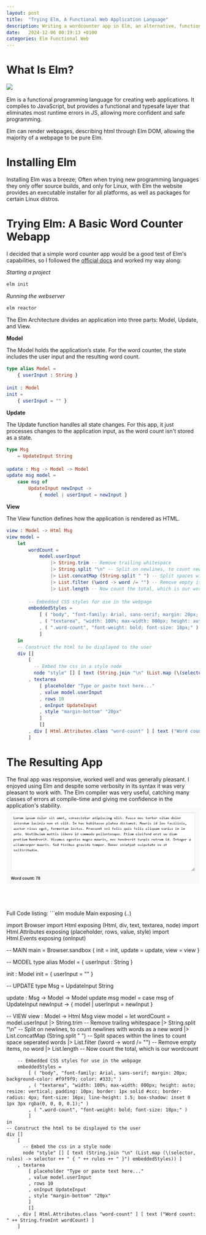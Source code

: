 ```yaml
---
layout: post
title:  "Trying Elm, A Functional Web Application Language"
description: Writing a wordcounter app in Elm, an alternative, functional, take on web programming for both html and javascript
date:   2024-12-06 00:19:13 +0100
categories: Elm Functional Web
---
```


# What Is Elm?
<img src="https://upload.wikimedia.org/wikipedia/commons/thumb/f/f3/Elm_logo.svg/1024px-Elm_logo.svg.png" style="width:25%">

Elm is a functional programming language for creating web applications. It compiles to JavaScript, but provides a functional and typesafe layer that eliminates most runtime errors in JS, allowing more confident and safe programming.

Elm can render webpages, describing html through Elm DOM, allowing the majority of a webpage to be pure Elm.

# Installing Elm
Installing Elm was a breeze; Often when trying new programming languages they only offer source builds, and only for Linux, with Elm the website provides an executable installer for all platforms, as well as packages for certain Linux distros.

# Trying Elm: A Basic Word Counter Webapp
I decided that a simple word counter app would be a good test of Elm's capabilities, so I followed the [official docs](https://elm-lang.org/docs) and worked my way along:

*Starting a project*
```bash
elm init
```

*Running the webserver*
```bash
elm reactor
```

The Elm Architecture divides an application into three parts: Model, Update, and View.

**Model**

The Model holds the application’s state. For the word counter, the state includes the user input and the resulting word count.
```elm
type alias Model =
    { userInput : String }

init : Model
init =
    { userInput = "" }
```

**Update**

The Update function handles all state changes. For this app, it just processes changes to the application input, as the word count isn't stored as a state.
```elm
type Msg
    = UpdateInput String

update : Msg -> Model -> Model
update msg model =
    case msg of
        UpdateInput newInput ->
            { model | userInput = newInput }
```

**View**

The View function defines how the application is rendered as HTML.

```elm
view : Model -> Html Msg
view model =
    let
        wordCount =
            model.userInput
                |> String.trim -- Remove trailing whitespace
                |> String.split "\n" -- Split on newlines, to count newlines with words as a new word
                |> List.concatMap (String.split " ") -- Split spaces within the lines to count space seperated words
                |> List.filter (\word -> word /= "") -- Remove empty items, no word
                |> List.length -- Now count the total, which is our wordcount

        -- Embedded CSS styles for use in the webpage
        embeddedStyles =
            [ ( "body", "font-family: Arial, sans-serif; margin: 20px; background-color: #f9f9f9; color: #333;" )
            , ( "textarea", "width: 100%; max-width: 800px; height: auto; resize: vertical; padding: 10px; border: 1px solid #ccc; border-radius: 4px; font-size: 16px; line-height: 1.5; box-shadow: inset 0 1px 3px rgba(0, 0, 0, 0.1);" )
            , ( ".word-count", "font-weight: bold; font-size: 18px;" )
            ]
    in
    -- Construct the html to be displayed to the user
    div []
        [
          -- Embed the css in a style node
          node "style" [] [ text (String.join "\n" (List.map (\(selector, rules) -> selector ++ " { " ++ rules ++ " }") embeddedStyles)) ]
        , textarea
            [ placeholder "Type or paste text here..."
            , value model.userInput
            , rows 10
            , onInput UpdateInput
            , style "margin-bottom" "20px"
            ]
            []
        , div [ Html.Attributes.class "word-count" ] [ text ("Word count: " ++ String.fromInt wordCount) ]
        ]
```

# The Resulting App
The final app was responsive, worked well and was generally pleasant. I enjoyed using Elm and despite some verbosity in its syntax it was very pleasant to work with. The Elm compiler was very useful, catching many classes of errors at compile-time and giving me confidence in the application's stability.
![](/images/elm-wordcounter.png)

<br>
<br>
<br>
Full Code listing:
```elm
module Main exposing (..)

import Browser
import Html exposing (Html, div, text, textarea, node)
import Html.Attributes exposing (placeholder, rows, value, style)
import Html.Events exposing (onInput)

-- MAIN
main =
    Browser.sandbox { init = init, update = update, view = view }

-- MODEL
type alias Model =
    { userInput : String }

init : Model
init =
    { userInput = "" }

-- UPDATE
type Msg
    = UpdateInput String

update : Msg -> Model -> Model
update msg model =
    case msg of
        UpdateInput newInput ->
            { model | userInput = newInput }


-- VIEW
view : Model -> Html Msg
view model =
    let
        wordCount =
            model.userInput
                |> String.trim -- Remove trailing whitespace
                |> String.split "\n" -- Split on newlines, to count newlines with words as a new word
                |> List.concatMap (String.split " ") -- Split spaces within the lines to count space seperated words
                |> List.filter (\word -> word /= "") -- Remove empty items, no word
                |> List.length -- Now count the total, which is our wordcount

        -- Embedded CSS styles for use in the webpage
        embeddedStyles =
            [ ( "body", "font-family: Arial, sans-serif; margin: 20px; background-color: #f9f9f9; color: #333;" )
            , ( "textarea", "width: 100%; max-width: 800px; height: auto; resize: vertical; padding: 10px; border: 1px solid #ccc; border-radius: 4px; font-size: 16px; line-height: 1.5; box-shadow: inset 0 1px 3px rgba(0, 0, 0, 0.1);" )
            , ( ".word-count", "font-weight: bold; font-size: 18px;" )
            ]
    in
    -- Construct the html to be displayed to the user
    div []
        [
          -- Embed the css in a style node
          node "style" [] [ text (String.join "\n" (List.map (\(selector, rules) -> selector ++ " { " ++ rules ++ " }") embeddedStyles)) ]
        , textarea
            [ placeholder "Type or paste text here..."
            , value model.userInput
            , rows 10
            , onInput UpdateInput
            , style "margin-bottom" "20px"
            ]
            []
        , div [ Html.Attributes.class "word-count" ] [ text ("Word count: " ++ String.fromInt wordCount) ]
        ]
```